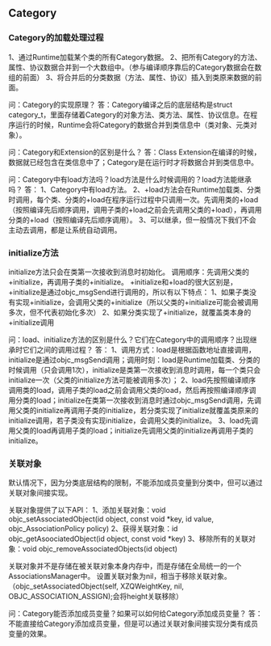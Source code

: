 ##  Category

### Category的加载处理过程
1、通过Runtime加载某个类的所有Category数据。
2、把所有Category的方法、属性、协议数据合并到一个大数组中。（参与编译顺序靠后的Category数据会在数组的前面）
3、将合并后的分类数据（方法、属性、协议）插入到类原来数据的前面。


问：Category的实现原理？
答：Category编译之后的底层结构是struct category_t，里面存储着Category的对象方法、类方法、属性、协议信息。在程序运行的时候，Runtime会将Category的数据合并到类信息中（类对象、元类对象）。


问：Category和Extension的区别是什么？
答：Class Extension在编译的时候，数据就已经包含在类信息中了；Category是在运行时才将数据合并到类信息中。


问：Category中有load方法吗？load方法是什么时候调用的？load方法能继承吗？
答：
1、Category中有load方法。
2、+load方法会在Runtime加载类、分类时调用，每个类、分类的+load在程序运行过程中只调用一次。先调用类的+load（按照编译先后顺序调用，调用子类的+load之前会先调用父类的+load），再调用分类的+load（按照编译先后顺序调用）。
3、可以继承，但一般情况下我们不会主动去调用，都是让系统自动调用。


### initialize方法
initialize方法只会在类第一次接收到消息时初始化。
调用顺序：先调用父类的+initialize，再调用子类的+initialize。
+initialize和+load的很大区别是，+initialize是通过objc_msgSend进行调用的，所以有以下特点：
1、如果子类没有实现+initialize，会调用父类的+initialize（所以父类的+initialize可能会被调用多次，但不代表初始化多次）
2、如果分类实现了+initialize，就覆盖类本身的+initialize调用


问：load、initialize方法的区别是什么？它们在Category中的调用顺序？出现继承时它们之间的调用过程？
答：
1、调用方式：load是根据函数地址直接调用，initialize是通过objc_msgSend调用；调用时刻：load是Runtime加载类、分类的时候调用（只会调用1次），initialize是类第一次接收到消息时调用，每一个类只会initialize一次（父类的initialize方法可能被调用多次）；
2、load先按照编译顺序调用类的load，调用子类的load之前会调用父类的load，然后再按照编译顺序调用分类的load；initialize在类第一次接收到消息时通过objc_msgSend调用，先调用父类的initialize再调用子类的initialize，若分类实现了initialize就覆盖类原来的initialize调用，若子类没有实现initialize，会调用父类的initialize。
3、load先调用父类的load再调用子类的load；initialize先调用父类的initialize再调用子类的initialize。


### 关联对象
默认情况下，因为分类底层结构的限制，不能添加成员变量到分类中，但可以通过关联对象间接实现。

关联对象提供了以下API：
1、添加关联对象：void objc_setAssociatedObject(id object, const void *key, id value, objc_AssociationPolicy policy)
2、获得关联对象：id objc_getAsoociatedObject(id object, const void *key)
3、移除所有的关联对象：void objc_removeAssociatedObjects(id object)

关联对象并不是存储在被关联对象本身内存中，而是存储在全局统一的一个AssociationsManager中。
设置关联对象为nil，相当于移除关联对象。（objc_setAssociatedObject(self, XZQWeightKey, nil, OBJC_ASSOCIATION_ASSIGN);会将height关联移除）


问：Category能否添加成员变量？如果可以如何给Category添加成员变量？
答：不能直接给Category添加成员变量，但是可以通过关联对象间接实现分类有成员变量的效果。
